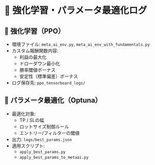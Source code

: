 <!-- AUTODOC:BEGIN mode=file_content path_globs=/mnt/d/noctria_kingdom/docs/_partials_full/docs/optimization_notes.md -->
# 🎯 強化学習・パラメータ最適化ログ

## 🤖 強化学習（PPO）

- 環境ファイル: `meta_ai_env.py`, `meta_ai_env_with_fundamentals.py`
- カスタム報酬関数内容:
  - 利益の最大化
  - ドローダウン最小化
  - 勝率閾値ボーナス
  - 安定性（標準偏差）ボーナス
- ログ保存先: `ppo_tensorboard_logs/`

## 🧪 パラメータ最適化（Optuna）

- 最適化対象:
  - TP / SLの幅
  - ロットサイズ制御ルール
  - エントリー/フィルターの閾値
- 出力: `logs/best_params.json`
- 適用スクリプト:
  - `apply_best_params.py`
  - `apply_best_params_to_metaai.py`
<!-- AUTODOC:END -->
